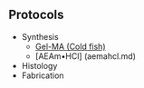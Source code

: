 ## Protocols
- Synthesis
  - [Gel-MA (Cold fish)](gelmaf.md)
  - [AEAm&bullet;HCl] (aemahcl.md)
- Histology
- Fabrication
